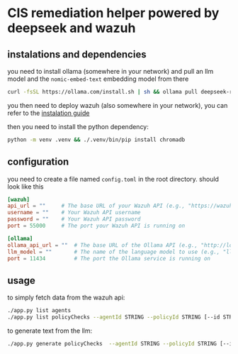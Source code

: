 # CIS remediation helper powered by deepseek and wazuh

## instalations and dependencies
you need to install ollama (somewhere in your network) and pull an llm model and the `nomic-embed-text` embedding model from there
```bash
curl -fsSL https://ollama.com/install.sh | sh && ollama pull deepseek-r1:8b && ollama pull nomic-embed-text
```
you then need to deploy wazuh (also somewhere in your network), you can refer to the [instalation guide](https://documentation.wazuh.com/current/installation-guide/index.html)

then you need to install the python dependency:
```bash
python -m venv .venv && ./.venv/bin/pip install chromadb
```

## configuration
you need to create a file named `config.toml` in the root directory. should look like this
```toml
[wazuh]
api_url = ""     # The base URL of your Wazuh API (e.g., "https://wazuh.example.com")
username = ""    # Your Wazuh API username
password = ""    # Your Wazuh API password
port = 55000     # The port your Wazuh API is running on

[ollama]
ollama_api_url = ""  # The base URL of the Ollama API (e.g., "http://localhost:11434")
llm_model = ""       # The name of the language model to use (e.g., "llama3")
port = 11434         # The port the Ollama service is running on
```

## usage
to simply fetch data from the wazuh api:
```bash
./app.py list agents
./app.py list policyChecks --agentId STRING --policyId STRING [--id STRING] [--result STRING]
```

to generate text from the llm:
```bash
./app.py generate policyChecks  --agentId STRING --policyId STRING [--id STRING] [--result STRING]
```
